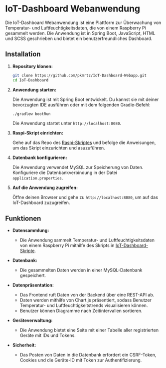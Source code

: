# IoT-Dashboard Webanwendung

Die IoT-Dashboard Webanwendung ist eine Plattform zur Überwachung von Temperatur- und Luftfeuchtigkeitsdaten, die von einem Raspberry Pi gesammelt werden. Die Anwendung ist in Spring Boot, JavaScript, HTML und SCSS geschrieben und bietet ein benutzerfreundliches Dashboard.

## Installation

1. **Repository klonen:**

    ```bash
    git clone https://github.com/pkmrtz/IoT-Dashboard-Webapp.git
    cd IoT-Dashboard
    ```

2. **Anwendung starten:**

    Die Anwendung ist mit Spring Boot entwickelt. Du kannst sie mit deiner bevorzugten IDE ausführen oder mit dem folgenden Gradle-Befehl:

    ```bash
    ./gradlew bootRun
    ```

    Die Anwendung startet unter `http://localhost:8080`.

3. **Raspi-Skript einrichten:**

    Gehe auf das Repo des [Raspi-Skriptes](https://github.com/pkmrtz/IoT-Dashboard-Skripte) und befolge die Anweisungen, um das Skript einzurichten und asuzuführen.

4. **Datenbank konfigurieren:**

    Die Anwendung verwendet MySQL zur Speicherung von Daten. Konfiguriere die Datenbankverbindung in der Datei `application.properties`.

5. **Auf die Anwendung zugreifen:**

    Öffne deinen Browser und gehe zu `http://localhost:8080`, um auf das IoT-Dashboard zuzugreifen.

## Funktionen

- **Datensammlung:**
    - Die Anwendung sammelt Temperatur- und Luftfeuchtigkeitsdaten von einem Raspberry Pi mithilfe des Skripts in [IoT-Dashboard-Skripte](https://github.com/pkmrtz/IoT-Dashboard-Skripte).

- **Datenbank:**
    - Die gesammelten Daten werden in einer MySQL-Datenbank gespeichert.

- **Datenpräsentation:**
    - Das Frontend ruft Daten von der Backend über eine REST-API ab.
    - Daten werden mithilfe von Chart.js präsentiert, sodass Benutzer Temperatur- und Luftfeuchtigkeitstrends visualisieren können.
    - Benutzer können Diagramme nach Zeitintervallen sortieren.

- **Geräteverwaltung:**
    - Die Anwendung bietet eine Seite mit einer Tabelle aller registrierten Geräte mit IDs und Tokens.

- **Sicherheit:**
    - Das Posten von Daten in die Datenbank erfordert ein CSRF-Token, Cookies und die Geräte-ID mit Token zur Authentifizierung.
